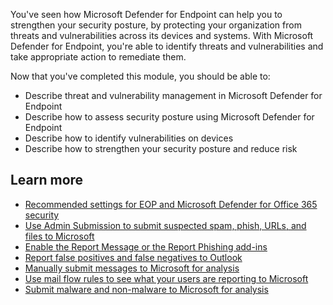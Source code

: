 You've seen how Microsoft Defender for Endpoint can help you to strengthen your security posture, by protecting your organization from threats and vulnerabilities across its devices and systems. With Microsoft Defender for Endpoint, you're able to identify threats and vulnerabilities and take appropriate action to remediate them.

Now that you've completed this module, you should be able to:

* Describe threat and vulnerability management in Microsoft Defender for Endpoint
* Describe how to assess security posture using Microsoft Defender for Endpoint
* Describe how to identify vulnerabilities on devices
* Describe how to strengthen your security posture and reduce risk

## Learn more

- [Recommended settings for EOP and Microsoft Defender for Office 365 security](/microsoft-365/security/office-365-security/recommended-settings-for-eop-and-office365?view=o365-worldwide&preserve-view=true)
- [Use Admin Submission to submit suspected spam, phish, URLs, and files to   Microsoft](/microsoft-365/security/office-365-security/admin-submission?view=o365-worldwide&preserve-view=true)
- [Enable the Report Message or the Report Phishing add-ins](/microsoft-365/security/office-365-security/enable-the-report-message-add-in?view=o365-worldwide&preserve-view=true)
- [Report false positives and false negatives to Outlook](/microsoft-365/security/office-365-security/report-false-positives-and-false-negatives?view=o365-worldwide&preserve-view=true)
- [Manually submit messages to Microsoft for analysis](/microsoft-365/security/office-365-security/submit-spam-non-spam-and-phishing-scam-messages-to-microsoft-for-analysis?view=o365-worldwide&preserve-view=true)
- [Use mail flow rules to see what your users are reporting to Microsoft](/microsoft-365/security/office-365-security/use-mail-flow-rules-to-see-what-your-users-are-reporting-to-microsoft?view=o365-worldwide&preserve-view=true)
- [Submit malware and non-malware to Microsoft for analysis](/microsoft-365/security/office-365-security/submitting-malware-and-non-malware-to-microsoft-for-analysis?view=o365-worldwide&preserve-view=true)
